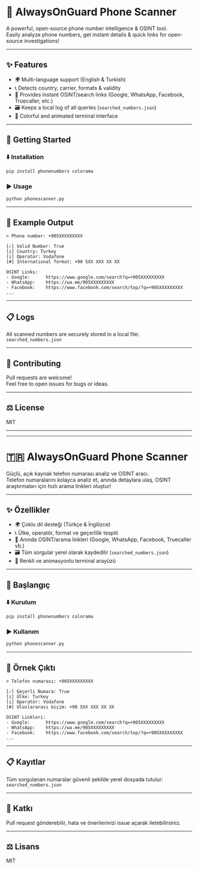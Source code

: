 # 📱 AlwaysOnGuard Phone Scanner

A powerful, open-source phone number intelligence & OSINT tool.  
Easily analyze phone numbers, get instant details & quick links for open-source investigations!

---

## ✨ Features

- 🌍 Multi-language support (English & Turkish)
- 📞 Detects country, carrier, formats & validity
- 🔗 Provides instant OSINT/search links (Google, WhatsApp, Facebook, Truecaller, etc.)
- 🗃️ Keeps a local log of all queries (`searched_numbers.json`)
- 🎨 Colorful and animated terminal interface

---

## 🚀 Getting Started

### ⬇️ Installation

```bash
pip install phonenumbers colorama
```

### ▶️ Usage

```bash
python phonescanner.py
```

---

## 🧐 Example Output

```
> Phone number: +905XXXXXXXXX

[✓] Valid Number: True
[i] Country: Turkey
[i] Operator: Vodafone
[#] International format: +90 5XX XXX XX XX

OSINT Links:
- Google:      https://www.google.com/search?q=+905XXXXXXXXX
- WhatsApp:    https://wa.me/905XXXXXXXXX
- Facebook:    https://www.facebook.com/search/top/?q=+905XXXXXXXXX
...
```

---

## 📋 Logs

All scanned numbers are securely stored in a local file:  
`searched_numbers.json`

---

## 🤝 Contributing

Pull requests are welcome!  
Feel free to open issues for bugs or ideas.

---

## ⚖️ License

MIT

---

---

# 🇹🇷 AlwaysOnGuard Phone Scanner

Güçlü, açık kaynak telefon numarası analiz ve OSINT aracı.  
Telefon numaralarını kolayca analiz et, anında detaylara ulaş, OSINT araştırmaları için hızlı arama linkleri oluştur!

---

## ✨ Özellikler

- 🌍 Çoklu dil desteği (Türkçe & İngilizce)
- 📞 Ülke, operatör, format ve geçerlilik tespiti
- 🔗 Anında OSINT/arama linkleri (Google, WhatsApp, Facebook, Truecaller vb.)
- 🗃️ Tüm sorgular yerel olarak kaydedilir (`searched_numbers.json`)
- 🎨 Renkli ve animasyonlu terminal arayüzü

---

## 🚀 Başlangıç

### ⬇️ Kurulum

```bash
pip install phonenumbers colorama
```

### ▶️ Kullanım

```bash
python phonescanner.py
```

---

## 🧐 Örnek Çıktı

```
> Telefon numarası: +905XXXXXXXXX

[✓] Geçerli Numara: True
[i] Ülke: Turkey
[i] Operatör: Vodafone
[#] Uluslararası biçim: +90 5XX XXX XX XX

OSINT Linkleri:
- Google:      https://www.google.com/search?q=+905XXXXXXXXX
- WhatsApp:    https://wa.me/905XXXXXXXXX
- Facebook:    https://www.facebook.com/search/top/?q=+905XXXXXXXXX
...
```

---

## 📋 Kayıtlar

Tüm sorgulanan numaralar güvenli şekilde yerel dosyada tutulur:  
`searched_numbers.json`

---

## 🤝 Katkı

Pull request gönderebilir, hata ve önerilerinizi issue açarak iletebilirsiniz.

---

## ⚖️ Lisans

MIT
